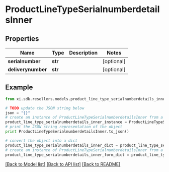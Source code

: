 # ProductLineTypeSerialnumberdetailsInner


## Properties

Name | Type | Description | Notes
------------ | ------------- | ------------- | -------------
**serialnumber** | **str** |  | [optional] 
**deliverynumber** | **str** |  | [optional] 

## Example

```python
from xi.sdk.resellers.models.product_line_type_serialnumberdetails_inner import ProductLineTypeSerialnumberdetailsInner

# TODO update the JSON string below
json = "{}"
# create an instance of ProductLineTypeSerialnumberdetailsInner from a JSON string
product_line_type_serialnumberdetails_inner_instance = ProductLineTypeSerialnumberdetailsInner.from_json(json)
# print the JSON string representation of the object
print ProductLineTypeSerialnumberdetailsInner.to_json()

# convert the object into a dict
product_line_type_serialnumberdetails_inner_dict = product_line_type_serialnumberdetails_inner_instance.to_dict()
# create an instance of ProductLineTypeSerialnumberdetailsInner from a dict
product_line_type_serialnumberdetails_inner_form_dict = product_line_type_serialnumberdetails_inner.from_dict(product_line_type_serialnumberdetails_inner_dict)
```
[[Back to Model list]](../README.md#documentation-for-models) [[Back to API list]](../README.md#documentation-for-api-endpoints) [[Back to README]](../README.md)


